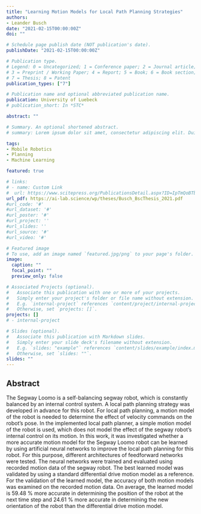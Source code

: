 ```yaml
---
title: "Learning Motion Models for Local Path Planning Strategies"
authors:
- Leander Busch
date: "2021-02-15T00:00:00Z"
doi: ""

# Schedule page publish date (NOT publication's date).
publishDate: "2021-02-15T00:00:00Z"

# Publication type.
# Legend: 0 = Uncategorized; 1 = Conference paper; 2 = Journal article;
# 3 = Preprint / Working Paper; 4 = Report; 5 = Book; 6 = Book section;
# 7 = Thesis; 8 = Patent
publication_types: ["7"]

# Publication name and optional abbreviated publication name.
publication: University of Luebeck
# publication_short: In *STC*

abstract: ""

# Summary. An optional shortened abstract.
# summary: Lorem ipsum dolor sit amet, consectetur adipiscing elit. Duis posuere tellus ac convallis placerat. Proin tincidunt magna sed ex sollicitudin condimentum.

tags:
- Mobile Robotics
- Planning
- Machine Learning

featured: true

# links:
# - name: Custom Link
#  url: https://www.scitepress.org/PublicationsDetail.aspx?ID=IpTmQoBTbwc%3d&t=1
url_pdf: https://ai-lab.science/wp/theses/Busch_BscThesis_2021.pdf
#url_code: '#'
#url_dataset: '#'
#url_poster: '#'
#url_project: ''
#url_slides: ''
#url_source: '#'
#url_video: '#'

# Featured image
# To use, add an image named `featured.jpg/png` to your page's folder.
image:
  caption: ""
  focal_point: ""
  preview_only: false

# Associated Projects (optional).
#   Associate this publication with one or more of your projects.
#   Simply enter your project's folder or file name without extension.
#   E.g. `internal-project` references `content/project/internal-project/index.md`.
#   Otherwise, set `projects: []`.
projects: []
# - internal-project

# Slides (optional).
#   Associate this publication with Markdown slides.
#   Simply enter your slide deck's filename without extension.
#   E.g. `slides: "example"` references `content/slides/example/index.md`.
#   Otherwise, set `slides: ""`.
slides: ""
---
```

## Abstract
The Segway Loomo is a self-balancing segway robot, which is constantly balanced
by an internal control system. A local path planning strategy was developed in
advance for this robot. For local path planning, a motion model of the robot
is needed to determine the effect of velocity commands on the robot’s pose. In
the implemented local path planner, a simple motion model of the robot is used,
which does not model the effect of the segway robot’s internal control on its
motion. In this work, it was investigated whether a more accurate motion model
for the Segway Loomo robot can be learned by using artificial neural networks
to improve the local path planning for this robot. For this purpose, different
architectures of feedforward networks were tested. The neural networks were
trained and evaluated using recorded motion data of the segway robot. The
best learned model was validated by using a standard differential drive motion
model as a reference. For the validation of the learned model, the accuracy of
both motion models was examined on the recorded motion data. On average,
the learned model is 59.48 % more accurate in determining the position of the
robot at the next time step and 24.61 % more accurate in determining the new
orientation of the robot than the differential drive motion model.
